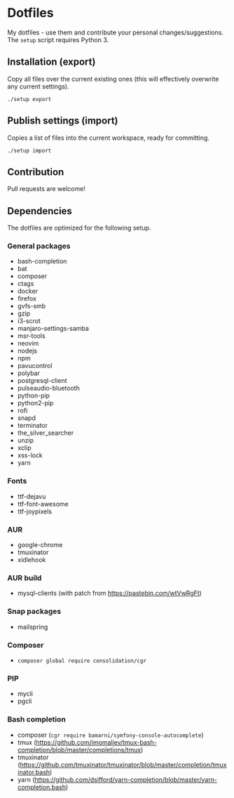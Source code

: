 # Dotfiles

My dotfiles - use them and contribute your personal changes/suggestions.
The `setup` script requires Python 3.


## Installation (export)

Copy all files over the current existing ones (this will effectively overwrite
any current settings).

```
./setup export
```


## Publish settings (import)

Copies a list of files into the current workspace, ready for committing.

```
./setup import
```


## Contribution

Pull requests are welcome!


## Dependencies

The dotfiles are optimized for the following setup.


### General packages

- bash-completion
- bat
- composer
- ctags
- docker
- firefox
- gvfs-smb
- gzip
- i3-scrot
- manjaro-settings-samba
- msr-tools
- neovim
- nodejs
- npm
- pavucontrol
- polybar
- postgresql-client
- pulseaudio-bluetooth
- python-pip
- python2-pip
- rofi
- snapd
- terminator
- the_silver_searcher
- unzip
- xclip
- xss-lock
- yarn


### Fonts

- ttf-dejavu
- ttf-font-awesome
- ttf-joypixels


### AUR

- google-chrome
- tmuxinator
- xidlehook


### AUR build

- mysql-clients (with patch from https://pastebin.com/wtVwRgFt)


### Snap packages

- mailspring


### Composer

- `composer global require consolidation/cgr`


### PIP

- mycli
- pgcli


### Bash completion

- composer (`cgr require bamarni/symfony-console-autocomplete`)
- tmux (https://github.com/imomaliev/tmux-bash-completion/blob/master/completions/tmux)
- tmuxinator (https://github.com/tmuxinator/tmuxinator/blob/master/completion/tmuxinator.bash)
- yarn (https://github.com/dsifford/yarn-completion/blob/master/yarn-completion.bash)
